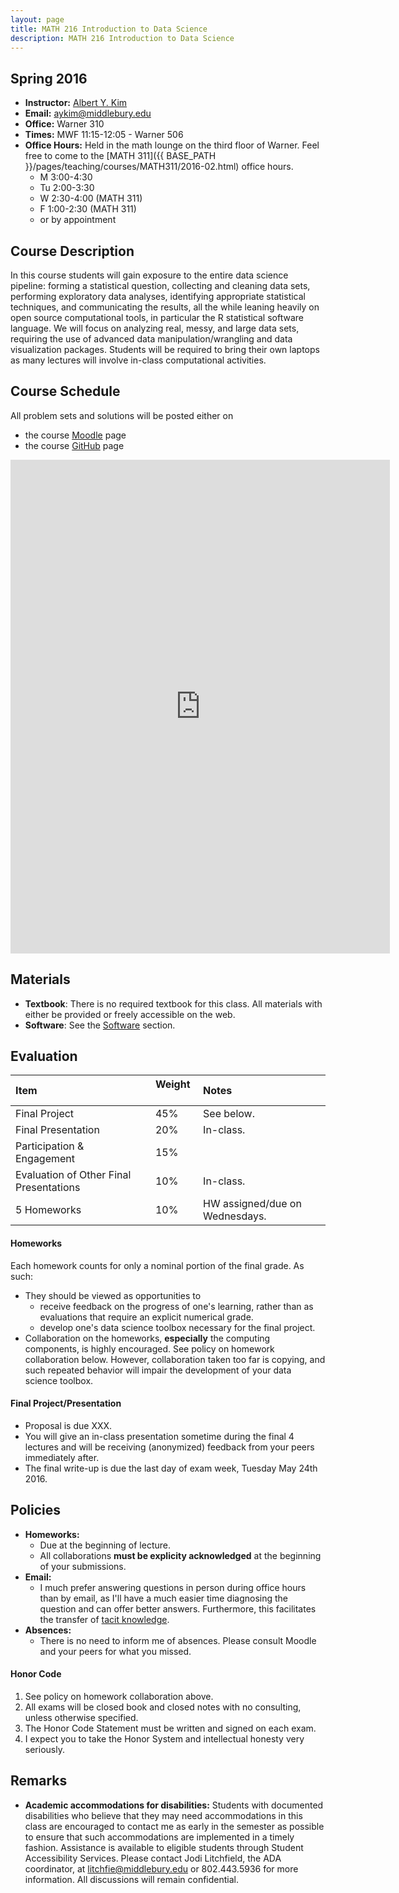 ```yaml
---
layout: page
title: MATH 216 Introduction to Data Science
description: MATH 216 Introduction to Data Science
---
```


## Spring 2016

* **Instructor:** [Albert Y. Kim](http://community.middlebury.edu/~aykim/)
* **Email:** [aykim@middlebury.edu](aykim@middlebury.edu)
* **Office:** Warner 310
* **Times:** MWF 11:15-12:05 - Warner 506
* **Office Hours:** Held in the math lounge on the third floor of Warner. Feel free to come to the [MATH 311]({{ BASE_PATH }}/pages/teaching/courses/MATH311/2016-02.html) office hours. 
    + M 3:00-4:30
    + Tu 2:00-3:30
    + W 2:30-4:00 (MATH 311)
    + F 1:00-2:30 (MATH 311)
    + or by appointment





## Course Description

In this course students will gain exposure to the entire data science pipeline: forming a statistical question, collecting and cleaning data sets, performing exploratory data analyses, identifying appropriate statistical techniques, and communicating the results, all the while leaning heavily on open source computational tools, in particular the R statistical software language. We will focus on analyzing real, messy, and large data sets, requiring the use of advanced data manipulation/wrangling and data visualization packages. Students will be required to bring their own laptops as many lectures will involve in-class computational activities.





## Course Schedule

All problem sets and solutions will be posted either on

* the course [Moodle](http://moodle.middlebury.edu/course/view.php?id=2307) page
* the course [GitHub](https://github.com/Middlebury-Data-Science) page

<iframe width='607' height='790' frameborder='0' src='https://docs.google.com/spreadsheets/d/1k6_QX9t_S8DcqXKLOWcpL4AclTI-mYoLIhLJUd1a14Q/pubhtml?gid=0&amp;single=true&amp;widget=true&amp;headers=false'></iframe>





## Materials

* **Textbook**: There is no required textbook for this class. All materials with either be provided or freely accessible on the web.
* **Software**: See the [Software](https://github.com/Middlebury-Data-Science/SetUp/blob/master/README.md#software) section.





## Evaluation

**Item**  | **Weight** &nbsp; | **Notes**
:------------- | :------------- | :-------------
Final Project &nbsp; | 45%  | See below.
Final Presentation &nbsp; | 20% | In-class.
Participation & Engagement &nbsp; | 15%  | 
Evaluation of Other Final Presentations &nbsp; | 10%  | In-class.
5 Homeworks | 10% | HW assigned/due on Wednesdays.


#### Homeworks

Each homework counts for only a nominal portion of the final grade. As such:

* They should be viewed as opportunities to
    + receive feedback on the progress of one's learning, rather than as
    evaluations that require an explicit numerical grade.
    + develop one's data science toolbox necessary for the final project.
* Collaboration on the homeworks, **especially** the computing components, is
highly encouraged. See policy on homework collaboration below. However, 
collaboration taken too far is copying, and such repeated behavior will impair 
the development of your data science toolbox.


#### Final Project/Presentation

* Proposal is due XXX.
* You will give an in-class presentation sometime during the final 4 lectures and will be receiving (anonymized) feedback from your peers immediately after.
* The final write-up is due the last day of exam week, Tuesday May 24th 2016.





## Policies
    
* **Homeworks:**
    + Due at the beginning of lecture.
    + All collaborations **must be explicity acknowledged** at the beginning of your submissions.
* **Email:**
    + I much prefer answering questions in person during office hours than by email, as I'll have a much easier time diagnosing the question and can offer better answers. Furthermore, this facilitates the transfer of [tacit knowledge](https://www.google.com/search?q=define+tacit+knowledge&oq=define+tacit+kno&aqs=chrome.0.0j69i57j0l2.2735j0j7&sourceid=chrome&es_sm=119&ie=UTF-8).
* **Absences:**
    + There is no need to inform me of absences. Please consult Moodle and your peers for what you missed.


#### Honor Code

1. See policy on homework collaboration above.
2. All exams will be closed book and closed notes with no consulting, unless otherwise specified.
3. The Honor Code Statement must be written and signed on each exam.
4. I expect you to take the Honor System and intellectual honesty very seriously.





## Remarks

* **Academic accommodations for disabilities:**  Students with documented disabilities who believe that they may need accommodations in this class are encouraged to contact me as early in the semester as possible to ensure that such accommodations are implemented in a timely fashion. Assistance is available to eligible students through Student Accessibility Services. Please contact Jodi Litchfield, the ADA coordinator, at [litchfie@middlebury.edu](litchfie@middlebury.edu) or 802.443.5936 for more information. All discussions will remain confidential.
